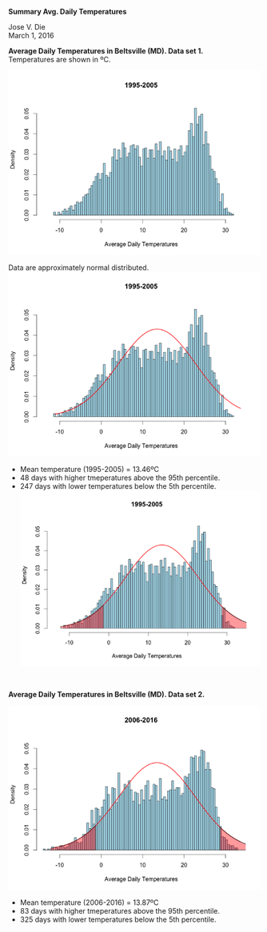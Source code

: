 **Summary Avg. Daily Temperatures**  

Jose V. Die  
March 1, 2016  


**Average Daily Temperatures in Beltsville (MD). Data set 1.**  
Temperatures are shown in ºC.  

![](weather/figures/Rplot01.png)

Data are approximately normal distributed.  
![](weather/figures/Rplot03.png)

* Mean temperature (1995-2005) = 13.46ºC    
* 48 days with higher tmeperatures above the 95th percentile.   
* 247 days with lower temperatures below the 5th percentile.  
![](weather/figures/Rplot04.png)

<br>  

**Average Daily Temperatures in Beltsville (MD). Data set 2.**  

![](weather/figures/Rplot05.png)

* Mean temperature (2006-2016) = 13.87ºC  
* 83 days with higher tmeperatures above the 95th percentile.   
* 325 days with lower temperatures below the 5th percentile.  


